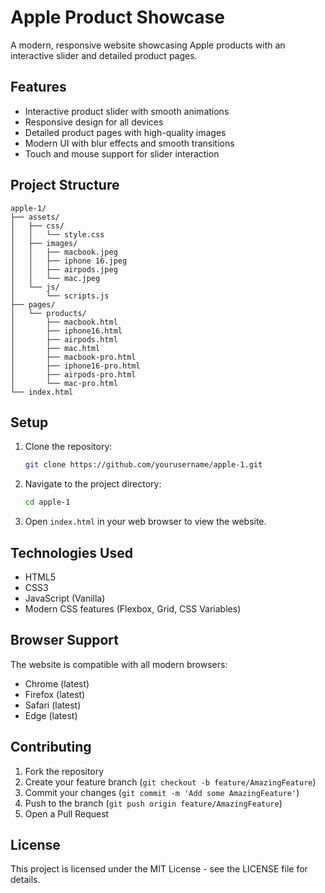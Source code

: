 # Apple Product Showcase

A modern, responsive website showcasing Apple products with an interactive slider and detailed product pages.

## Features

- Interactive product slider with smooth animations
- Responsive design for all devices
- Detailed product pages with high-quality images
- Modern UI with blur effects and smooth transitions
- Touch and mouse support for slider interaction

## Project Structure

```
apple-1/
├── assets/
│   ├── css/
│   │   └── style.css
│   ├── images/
│   │   ├── macbook.jpeg
│   │   ├── iphone 16.jpeg
│   │   ├── airpods.jpeg
│   │   └── mac.jpeg
│   └── js/
│       └── scripts.js
├── pages/
│   └── products/
│       ├── macbook.html
│       ├── iphone16.html
│       ├── airpods.html
│       ├── mac.html
│       ├── macbook-pro.html
│       ├── iphone16-pro.html
│       ├── airpods-pro.html
│       └── mac-pro.html
└── index.html
```

## Setup

1. Clone the repository:
   ```bash
   git clone https://github.com/yourusername/apple-1.git
   ```

2. Navigate to the project directory:
   ```bash
   cd apple-1
   ```

3. Open `index.html` in your web browser to view the website.

## Technologies Used

- HTML5
- CSS3
- JavaScript (Vanilla)
- Modern CSS features (Flexbox, Grid, CSS Variables)

## Browser Support

The website is compatible with all modern browsers:
- Chrome (latest)
- Firefox (latest)
- Safari (latest)
- Edge (latest)

## Contributing

1. Fork the repository
2. Create your feature branch (`git checkout -b feature/AmazingFeature`)
3. Commit your changes (`git commit -m 'Add some AmazingFeature'`)
4. Push to the branch (`git push origin feature/AmazingFeature`)
5. Open a Pull Request

## License

This project is licensed under the MIT License - see the LICENSE file for details. 
